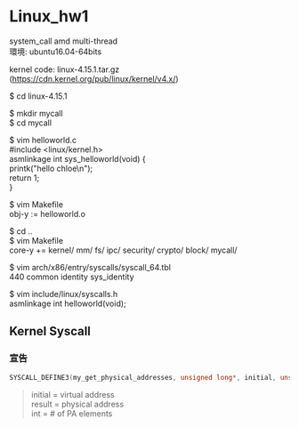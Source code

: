 # Linux_hw1
system_call amd multi-thread  
環境: ubuntu16.04-64bits   

kernel code: linux-4.15.1.tar.gz    
(https://cdn.kernel.org/pub/linux/kernel/v4.x/)  

$ cd linux-4.15.1  


$ mkdir mycall  
$ cd mycall  


$ vim helloworld.c    
#include <linux/kernel.h>  
asmlinkage int sys_helloworld(void) {  
    printk("hello chloe\n");  
    return 1;  
}  

$ vim Makefile  
obj-y := helloworld.o  


$ cd ..  
$ vim Makefile  
core-y += kernel/ mm/ fs/ ipc/ security/ crypto/ block/ mycall/  

$ vim arch/x86/entry/syscalls/syscall_64.tbl    
440     common  identity                sys_identity  

$ vim include/linux/syscalls.h     
asmlinkage int helloworld(void);  

## Kernel Syscall
### 宣告
```c
SYSCALL_DEFINE3(my_get_physical_addresses, unsigned long*, initial, unsigned long*, result, int , n)  
```
> initial = virtual address  
> result = physical address  
> int = # of PA elements

